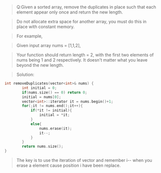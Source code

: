 > Q:Given a sorted array, remove the duplicates in place such that each element appear only once and return the new length.

> Do not allocate extra space for another array, you must do this in place with constant memory.

> For example,

> Given input array nums = [1,1,2],

> Your function should return length = 2, with the first two elements of nums being 1 and 2 respectively. It doesn't matter what you leave beyond the new length.

> Solution:

```C++
int removeDuplicates(vector<int>& nums) {
        int initial = 0;
        if(nums.size() == 0) return 0;
        initial = nums[0];
        vector<int>::iterator it = nums.begin()+1;
        for(;it != nums.end();it++){
            if(*it != initial){
                initial = *it;
            }
            else{
                nums.erase(it);
                it--;
            }
        }
        return nums.size();
}
```

> The key is to use the iteration of vector and remember i-- when you erase a element cause position i have been replace.
